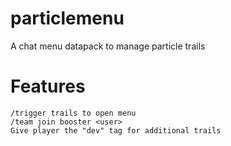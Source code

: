 # particlemenu
A chat menu datapack to manage particle trails
# Features
```
/trigger trails to open menu
/team join booster <user>
Give player the "dev" tag for additional trails
```
